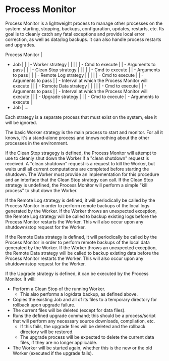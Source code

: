 
Process Monitor
===============

Process Monitor is a lightweight process to manage other processes on the system: starting, stopping, backups, configuration, updates, restarts, etc. Its goal is to cleanly catch any fatal exceptions and provide local error correction, as well as data/log backups. It can also handle process restarts and upgrades.


Process Monitor
 | 
 - Job
 |  |
 |  - Worker strategy
 |  |  |
 |  |  - Cmd to execute
 |  |  - Arguments to pass
 |  |
 |  - Clean Stop strategy
 |  |  |
 |  |  - Cmd to execute
 |  |  - Arguments to pass
 |  |
 |  - Remote Log strategy
 |  |  |
 |  |  - Cmd to execute
 |  |  - Arguments to pass
 |  |  - Interval at which the Process Monitor will execute
 |  |
 |  - Remote Data strategy
 |  |  |
 |  |  - Cmd to execute
 |  |  - Arguments to pass
 |  |  - Interval at which the Process Monitor will execute
 |  |
 |  - Upgrade strategy
 |     |
 |     - Cmd to execute
 |     - Arguments to execute
 |
 - Job
 |
 ...


Each strategy is a separate process that must exist on the system, else it will be ignored.

The basic Worker strategy is the main process to start and monitor. For all it knows, it's a stand-alone process and knows nothing about the other processes in the environment.

If the Clean Stop stragegy is defined, the Process Monitor will attempt to use to cleanly shut down the Worker if a "clean shutdown" request is received. A "clean shutdown" request is a request to kill the Worker, but waits until all current computations are completed before starting the shutdown. The Worker must provide an implementation for this procedure and an interface that the Clean Stop strategy can call.
If the Clean Stop strategy is undefined, the Process Monitor will perform a simple "kill process" to shut down the Worker.

If the Remote Log strategy is defined, it will periodically be called by the Process Monitor in order to perform remote backups of the local logs generated by the Worker.
If the Worker throws an unexpected exception, the Remote Log strategy will be called to backup existing logs before the Process Monitor restarts the Worker. This will also occur upon any shutdown/stop request for the Worker.

If the Remote Data strategy is defined, it will periodically be called by the Process Monitor in order to perform remote backups of the local data generated by the Worker.
If the Worker throws an unexpected exception, the Remote Data strategy will be called to backup existing data before the Process Monitor restarts the Worker. This will also occur upon any shutdown/stop request for the Worker.

If the Upgrade strategy is defined, it can be executed by the Process Monitor. It will:
 * Perform a Clean Stop of the running Worker.
    - This also performs a log/data backup, as defined above.
 * Copies the existing Job and all of its files to a temporary directory for rollback upon upgrade failure.
 * The current files will be deleted (except for data files).
 * Runs the defined upgrade command; this should be a process/script that will perform any necessary source downloads, compilation, etc.
    - If this fails, the upgrade files will be deleted and the rollback directory will be restored.
    - The upgrade process will be expected to delete the current data files, if they are no longer applicable.
 * The Worker will be started again, whether this is the new or the old Worker (executed if the upgrade fails).
